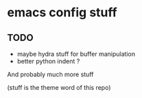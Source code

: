 # emacs config stuff

## TODO
- maybe hydra stuff for buffer manipulation
- better python indent ?

And probably much more stuff

(stuff is the theme word of this repo)
